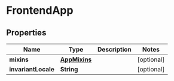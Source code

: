 

# FrontendApp


## Properties

Name | Type | Description | Notes
------------ | ------------- | ------------- | -------------
**mixins** | [**AppMixins**](AppMixins.md) |  |  [optional]
**invariantLocale** | **String** |  |  [optional]



